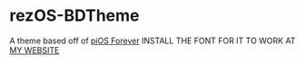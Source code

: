 # rezOS-BDTheme
A theme based off of [piOS Forever](https://github.com/Saltssaumure/pios-discord-theme) 
INSTALL THE FONT FOR IT TO WORK AT [MY WEBSITE](https://satellaview.dev/fonts/rez.ttf)
